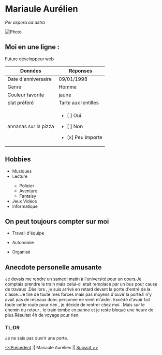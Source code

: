 # Mariaule Aurélien

*Per aspera ad astra*

![Photo](./IMG_20180911_162026.jpg)

## Moi en une ligne :
Future développeur web

|Données | Réponses|
| -------------------| ----------|
| Date d'anniversaire| 09/01/1998|
| Genre| Homme|
|Couleur favorite| jaune|
|plat préféré|Tarte aux lentilles|
|annanas sur la pizza| <ul><li>[ ] Oui</li></ul><ul><li> [ ] Non</li></ul> <ul><li> [x] Peu importe </li></ul> |


## Hobbies

<ul>
    <li>Musiques</li>
    <li>Lecture</li>
        <ul>
            <li>Policier</li>
            <li>Aventure</li>
            <li>Fantaisy</li>
        </ul>
    <li>Jeux Vidéos</li>
    <li>Informatique</li>
</ul>

## On peut toujours compter sur moi 

- Travail d'équipe

- Autonomie

- Organisé

## Anecdote personelle amusante

Je devais me rendre un samedi matin à l'université pour un cours.Je comptais prendre le train mais celui-ci etait remplacé par un bus pour cause de travaux .Dès lors , je suis arrivé en retard  devant la porte d'entré de la classe. Je tire de toute mes forces mais pas moyens d'ouvir la porte.Il n'y avait pas de réseaux donc personne ne vient m'aider. 
Excédé d'avoir fait toute cette route pour rien , je décide de rentrer chez moi . Mais sur le chemin du retour , le train tombe en panne et je reste bloqué une heure de plus.Résultat 4h de voyage pour rien.

### TL;DR

Je ne sais pas ouvrir une porte.



[<<Précédent](https://github.com/voltsn) || Mariaule Aurélien || [Suivant >>](https://github.com/aurorelem)